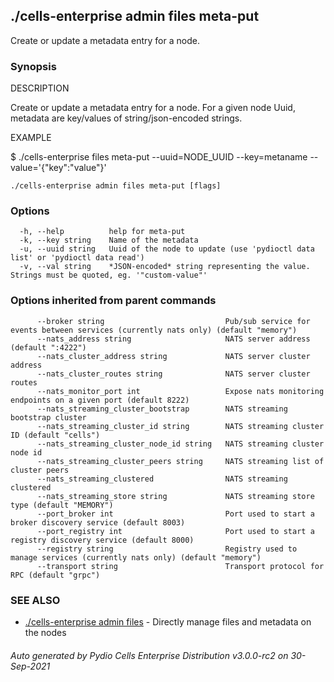 ## ./cells-enterprise admin files meta-put

Create or update a metadata entry for a node.

### Synopsis


DESCRIPTION

  Create or update a metadata entry for a node.
  For a given node Uuid, metadata are key/values of string/json-encoded strings.

EXAMPLE

  $ ./cells-enterprise files meta-put --uuid=NODE_UUID --key=metaname --value='{"key":"value"}'



```
./cells-enterprise admin files meta-put [flags]
```

### Options

```
  -h, --help          help for meta-put
  -k, --key string    Name of the metadata
  -u, --uuid string   Uuid of the node to update (use 'pydioctl data list' or 'pydioctl data read')
  -v, --val string    *JSON-encoded* string representing the value. Strings must be quoted, eg. '"custom-value"'
```

### Options inherited from parent commands

```
      --broker string                           Pub/sub service for events between services (currently nats only) (default "memory")
      --nats_address string                     NATS server address (default ":4222")
      --nats_cluster_address string             NATS server cluster address
      --nats_cluster_routes string              NATS server cluster routes
      --nats_monitor_port int                   Expose nats monitoring endpoints on a given port (default 8222)
      --nats_streaming_cluster_bootstrap        NATS streaming bootstrap cluster
      --nats_streaming_cluster_id string        NATS streaming cluster ID (default "cells")
      --nats_streaming_cluster_node_id string   NATS streaming cluster node id
      --nats_streaming_cluster_peers string     NATS streaming list of cluster peers
      --nats_streaming_clustered                NATS streaming clustered
      --nats_streaming_store string             NATS streaming store type (default "MEMORY")
      --port_broker int                         Port used to start a broker discovery service (default 8003)
      --port_registry int                       Port used to start a registry discovery service (default 8000)
      --registry string                         Registry used to manage services (currently nats only) (default "memory")
      --transport string                        Transport protocol for RPC (default "grpc")
```

### SEE ALSO

* [./cells-enterprise admin files](./cells-enterprise-admin-files)	 - Directly manage files and metadata on the nodes

###### Auto generated by Pydio Cells Enterprise Distribution v3.0.0-rc2 on 30-Sep-2021
